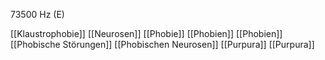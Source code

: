 73500 Hz (E)

[[Klaustrophobie]]
[[Neurosen]]
[[Phobie]]
[[Phobien]]
[[Phobien]]
[[Phobische Störungen]]
[[Phobischen Neurosen]]
[[Purpura]]
[[Purpura]]